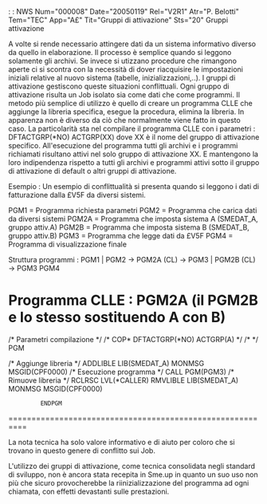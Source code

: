  :  : NWS Num="000008" Date="20050119" Rel="V2R1" Atr="P. Belotti" Tem="TEC" App="A£" Tit="Gruppi di attivazione" Sts="20"
Gruppi attivazione

A volte si rende necessario attingere dati da un sistema
informativo diverso da quello in elaborazione. Il processo è
semplice quando si leggono solamente gli archivi. Se invece
si utizzano procedure che rimangono aperte ci si scontra con la
necessità di dover riacquisire le impostazioni iniziali relative
al nuovo sistema (tabelle, inizializzazioni,..).
I gruppi di attivazione gestiscono queste situazioni conflittuali.
Ogni gruppo di attivazione risulta un Job isolato sia come
dati che come programmi.
Il metodo più semplice di utilizzo è quello di creare un programma
CLLE che aggiunge la libreria specifica, esegue la procedura,
elimina la libreria. In apparenza non è diverso da ciò che
normalmente viene fatto in questo caso. La particolarità
sta nel compilare il programma CLLE con i parametri : 
DFTACTGRP(\*NO) ACTGRP(XX)
dove XX è il nome del gruppo di attivazione specifico.
All'esecuzione del programma tutti gli archivi e i programmi
richiamati risultano attivi nel solo gruppo di attivazione XX. E
mantengono la loro indipendenza rispetto a tutti gli archivi e
programmi attivi sotto il gruppo di attivazione di default o
altri gruppi di attivazione.

Esempio : 
Un esempio di conflittualità si presenta quando si leggono i dati
di fatturazione dalla £V5F da diversi sistemi.

PGM1  = Programma richiesta parametri
PGM2  = Programma che carica dati da diversi sistemi
PGM2A = Programma che imposta sistema A (SMEDAT_A, gruppo attiv.A)
PGM2B = Programma che imposta sistema B (SMEDAT_B, gruppo attiv.B)
PGM3  = Programma che legge dati da £V5F
PGM4  = Programma di visualizzazione finale

Struttura programmi : 
PGM1
  |
PGM2 -> PGM2A (CL) -> PGM3
  |     PGM2B (CL) -> PGM3
PGM4


Programma CLLE :  PGM2A (il PGM2B e lo stesso sostituendo A con B)
==========================================================
/\* Parametri compilazione                           \*/
/\* COP\* DFTACTGRP(\*NO) ACTGRP(A)                    \*/
/\*                                                  \*/
             PGM

/\* Aggiunge libreria \*/
             ADDLIBLE   LIB(SMEDAT_A)
             MONMSG     MSGID(CPF0000)
/\* Esecuzione programma \*/
             CALL       PGM(PGM3)
/\* Rimuove  libreria \*/
             RCLRSC     LVL(\*CALLER)
             RMVLIBLE   LIB(SMEDAT_A)
             MONMSG     MSGID(CPF0000)

             ENDPGM
==========================================================


La nota tecnica ha solo valore informativo e di aiuto per
coloro che si trovano in questo genere di conflitto sui Job.

L'utilizzo dei gruppi di attivazione, come tecnica consolidata negli
standard di sviluppo, non è ancora stata recepita in Sme.up in quanto
un suo uso non più che sicuro provocherebbe la riinizializzazione del
programma ad ogni chiamata, con effetti devastanti sulle prestazioni.
